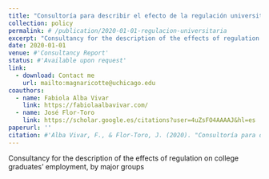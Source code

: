 ```yaml
---
title: "Consultoría para describir el efecto de la regulación universitaria en la inserción laboral de los egresados en el Perú, según familias de carreras (in Spanish)"
collection: policy
permalink: # /publication/2020-01-01-regulacion-universitaria
excerpt: "Consultancy for the description of the effects of regulation on college graduates’ employment, by major groups"
date: 2020-01-01
venue: #'Consultancy Report'
status: #'Available upon request'
link: 
  - download: Contact me
    url: mailto:magnaricotte@uchicago.edu
coauthors:
  - name: Fabiola Alba Vivar
    link: https://fabiolaalbavivar.com/
  - name: José Flor-Toro
    link: https://scholar.google.es/citations?user=4uZsFO4AAAAJ&hl=es
paperurl: ''
citation: #'Alba Vivar, F., & Flor-Toro, J. (2020). "Consultoría para describir el efecto de la regulación universitaria en la inserción laboral de los egresados en el Perú, según familias de carreras." Consultancy Report.'
---
```

Consultancy for the description of the effects of regulation on college graduates’ employment, by major groups

